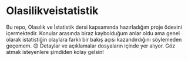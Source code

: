 # Olasilikveistatistik
Bu repo, Olasılık ve İstatistik dersi kapsamında hazırladığım proje ödevini içermektedir. Konular arasında biraz kaybolduğum anlar oldu ama genel olarak istatistiğin olaylara farklı bir bakış açısı kazandırdığını söylemeden geçemem. 😊  Detaylar ve açıklamalar dosyaların içinde yer alıyor. Göz atmak isteyenlere şimdiden kolay gelsin!

